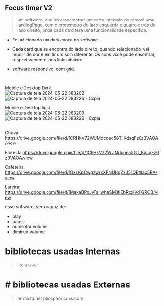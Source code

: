 ## Focus timer V2

> um software, que irá cronometrar um certo intervalo de tempo!
uma landingPage, com o cronometro do lado esquerdo e quatro cards do lado direito, onde cada card tera uma funcionalidade especifica.

- Foi adicionado um dark-mode no software.

- Cada card que se encontra do lado direito, quando selecionado, vai mudar de cor e emitir um som diferente. Os sons você pode encontrar, respectivamente, nos links abaixo:

- software responsivo, com grid.
<br>

Mobile e Desktop Dark <br>
![Captura de tela 2024-05-22 083202](https://github.com/GabrielVRM/FocusTimeV2/assets/95998556/0efb5160-16a2-486c-9a42-b928b3835368) <br> ![Captura de tela 2024-05-22 083226 - Copia](https://github.com/GabrielVRM/FocusTimeV2/assets/95998556/4809734c-8f15-4f12-aa21-f2858158f076)

Mobile e Desktop light  <br>
![Captura de tela 2024-05-22 083209](https://github.com/GabrielVRM/FocusTimeV2/assets/95998556/537b231d-77fe-4767-a937-fedc46dbadaa) <br>![Captura de tela 2024-05-22 083220 - Copia](https://github.com/GabrielVRM/FocusTimeV2/assets/95998556/51da8dd3-2f2e-4698-b5b2-727140fd6180) 


<br>
Chuva: https://drive.google.com/file/d/1CRHkV72WUMdcqec5GT_KdsqFz0z3VAOA/view

Floresta:https://drive.google.com/file/d/1CRHkV72WUMdcqec5GT_KdsqFz0z3VAOA/view

Cafeteira: https://drive.google.com/file/d/1OxLKpCwg2wrxXFNUHgZxJ51QEt0ac5RA/view

Lareira: https://drive.google.com/file/d/1MakaBPxJvTa_whaSM3kEbRcxiVd1GRCB/view

esse software, será capaz de:
- play
- pause
- aumentar volume
- diminuir volume

# bibliotecas usadas Internas
> lite-server

# # bibliotecas usadas Externas
> animista.net
> phosphoricons.com
